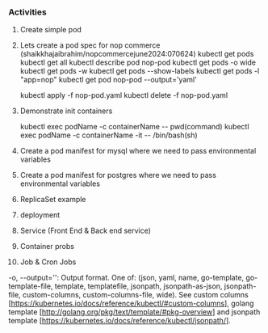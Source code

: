 ### Activities

1. Create simple pod

2. Lets create a pod spec for nop commerce (shaikkhajaibrahim/nopcommercejune2024:070624)
   kubectl get pods
   kubectl get all
   kubectl describe pod nop-pod
   kubectl get pods -o wide
   kubectl get pods -w
   kubectl get pods --show-labels
   kubectl get pods -l "app=nop"
   kubectl get pod nop-pod --output='yaml'

   kubectl apply -f nop-pod.yaml
   kubectl delete -f nop-pod.yaml
   

3. Demonstrate init containers
   
    kubectl exec podName -c containerName -- pwd(command)
    kubectl exec podName -c containerName -it -- /bin/bash(sh)


4. Create a pod manifest for mysql where we need to pass environmental variables

5. Create a pod manifest for postgres where we need to pass environmental variables

6. ReplicaSet example

7. deployment

8. Service (Front End & Back end service)

9. Container probs

10. Job & Cron Jobs

 -o, --output='':
        Output format. One of: (json, yaml, name, go-template, go-template-file, template,
        templatefile, jsonpath, jsonpath-as-json, jsonpath-file, custom-columns,
        custom-columns-file, wide). See custom columns
        [https://kubernetes.io/docs/reference/kubectl/#custom-columns], golang template
        [http://golang.org/pkg/text/template/#pkg-overview] and jsonpath template
        [https://kubernetes.io/docs/reference/kubectl/jsonpath/].